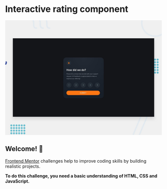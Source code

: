 # Interactive rating component

![Design preview for the Interactive rating component coding challenge](./design/desktop-preview.jpg)

## Welcome! 👋

[Frontend Mentor](https://www.frontendmentor.io) challenges help to improve coding skills by building realistic projects.

**To do this challenge, you need a basic understanding of HTML, CSS and JavaScript.**